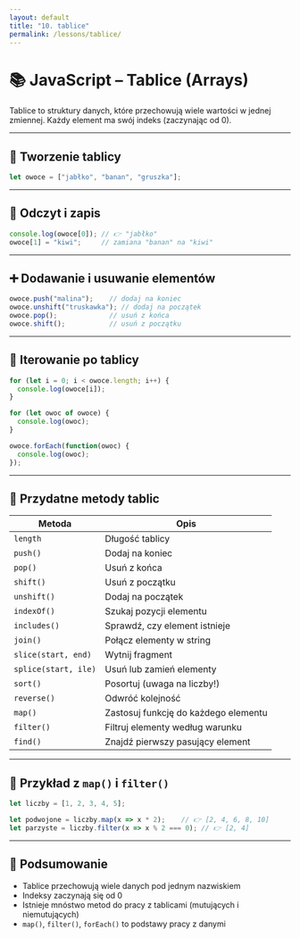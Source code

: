 ```yaml
---
layout: default
title: "10. tablice"
permalink: /lessons/tablice/
---
```


# 📚 JavaScript – Tablice (Arrays)

Tablice to struktury danych, które przechowują wiele wartości w jednej zmiennej. Każdy element ma swój indeks (zaczynając od 0).

---

## 🔹 Tworzenie tablicy

```js
let owoce = ["jabłko", "banan", "gruszka"];
```

---

## 📖 Odczyt i zapis

```js
console.log(owoce[0]); // 👉 "jabłko"
owoce[1] = "kiwi";     // zamiana "banan" na "kiwi"
```

---

## ➕ Dodawanie i usuwanie elementów

```js
owoce.push("malina");    // dodaj na koniec
owoce.unshift("truskawka"); // dodaj na początek
owoce.pop();             // usuń z końca
owoce.shift();           // usuń z początku
```

---

## 🔁 Iterowanie po tablicy

```js
for (let i = 0; i < owoce.length; i++) {
  console.log(owoce[i]);
}

for (let owoc of owoce) {
  console.log(owoc);
}

owoce.forEach(function(owoc) {
  console.log(owoc);
});
```

---

## 🧰 Przydatne metody tablic

| Metoda           | Opis                                        |
|------------------|---------------------------------------------|
| `length`         | Długość tablicy                             |
| `push()`         | Dodaj na koniec                             |
| `pop()`          | Usuń z końca                                |
| `shift()`        | Usuń z początku                             |
| `unshift()`      | Dodaj na początek                           |
| `indexOf()`      | Szukaj pozycji elementu                     |
| `includes()`     | Sprawdź, czy element istnieje               |
| `join()`         | Połącz elementy w string                    |
| `slice(start, end)` | Wytnij fragment                          |
| `splice(start, ile)` | Usuń lub zamień elementy                |
| `sort()`         | Posortuj (uwaga na liczby!)                 |
| `reverse()`      | Odwróć kolejność                            |
| `map()`          | Zastosuj funkcję do każdego elementu        |
| `filter()`       | Filtruj elementy według warunku             |
| `find()`         | Znajdź pierwszy pasujący element            |

---

## 🧪 Przykład z `map()` i `filter()`

```js
let liczby = [1, 2, 3, 4, 5];

let podwojone = liczby.map(x => x * 2);    // 👉 [2, 4, 6, 8, 10]
let parzyste = liczby.filter(x => x % 2 === 0); // 👉 [2, 4]
```

---

## 🧠 Podsumowanie

- Tablice przechowują wiele danych pod jednym nazwiskiem
- Indeksy zaczynają się od 0
- Istnieje mnóstwo metod do pracy z tablicami (mutujących i niemutujących)
- `map()`, `filter()`, `forEach()` to podstawy pracy z danymi

